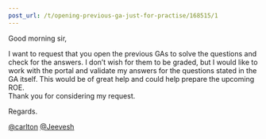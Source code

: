 ```yaml
---
post_url: /t/opening-previous-ga-just-for-practise/168515/1
---
```

Good morning sir,

I want to request that you open the previous GAs to solve the questions and check for the answers. I don’t wish for them to be graded, but I would like to work with the portal and validate my answers for the questions stated in the GA itself. This would be of great help and could help prepare the upcoming ROE.  
Thank you for considering my request.

Regards.

[@carlton](/u/carlton) [@Jeevesh](/u/jeevesh)